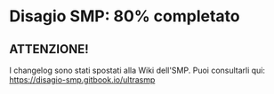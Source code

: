 #  Disagio SMP: 80% completato

## ATTENZIONE!
I changelog sono stati spostati alla Wiki dell'SMP.
Puoi consultarli qui: https://disagio-smp.gitbook.io/ultrasmp